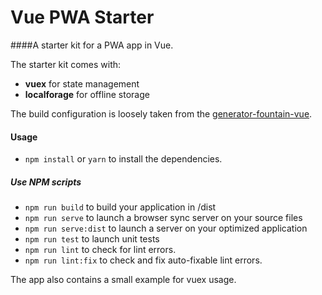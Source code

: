 # Vue PWA Starter

####A starter kit for a PWA app in Vue.

The starter kit comes with:
- **vuex** for state management
- **localforage** for offline storage

The build configuration is loosely taken from the [generator-fountain-vue](https://github.com/FountainJS/generator-fountain-vue).


#### Usage

- `npm install` or `yarn` to install the dependencies.

##### Use NPM scripts

- `npm run build` to build your application in /dist
- `npm run serve` to launch a browser sync server on your source files
- `npm run serve:dist` to launch a server on your optimized application
- `npm run test` to launch unit tests
- `npm run lint` to check for lint errors.
- `npm run lint:fix` to check and fix auto-fixable lint errors.

The app also contains a small example for vuex usage.
